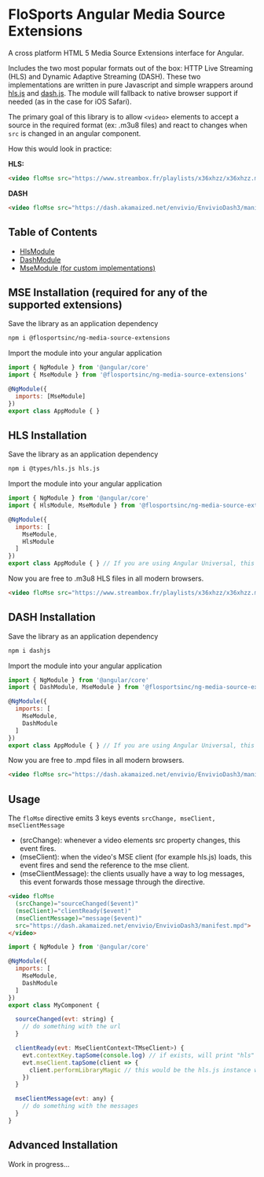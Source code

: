 # FloSports Angular Media Source Extensions
A cross platform HTML 5 Media Source Extensions interface for Angular.

Includes the two most popular formats out of the box: HTTP Live Streaming (HLS) and Dynamic Adaptive Streaming (DASH). These two implementations are written in pure Javascript and simple wrappers around [hls.js](https://github.com/video-dev/hls.js) and [dash.js](https://github.com/Dash-Industry-Forum/dash.js/). The module will fallback to native browser support if needed (as in the case for iOS Safari).

The primary goal of this library is to allow `<video>` elements to accept a source in the required format (ex: .m3u8 files) and react to changes when `src` is changed in an angular component.

How this would look in practice:

__HLS:__
```html
<video floMse src="https://www.streambox.fr/playlists/x36xhzz/x36xhzz.m3u8"></video>
```
__DASH__
```html
<video floMse src="https://dash.akamaized.net/envivio/EnvivioDash3/manifest.mpd"></video>
```

## Table of Contents

- [HlsModule](/hls#hls-installation)
- [DashModule](/hls#dash-installation)
- [MseModule (for custom implementations)](/hls#advanced-installation)

## MSE Installation (required for any of the supported extensions)
Save the library as an application dependency
```bash
npm i @flosportsinc/ng-media-source-extensions
```

Import the module into your angular application
```js
import { NgModule } from '@angular/core'
import { MseModule } from '@flosportsinc/ng-media-source-extensions'

@NgModule({
  imports: [MseModule]
})
export class AppModule { }
```

## HLS Installation
Save the library as an application dependency
```bash
npm i @types/hls.js hls.js
```

Import the module into your angular application
```js
import { NgModule } from '@angular/core'
import { HlsModule, MseModule } from '@flosportsinc/ng-media-source-extensions'

@NgModule({
  imports: [
    MseModule,
    HlsModule
  ]
})
export class AppModule { } // If you are using Angular Universal, this MUST be in your AppBrowserModule
```

Now you are free to .m3u8 HLS files in all modern browsers.
```html
<video floMse src="https://www.streambox.fr/playlists/x36xhzz/x36xhzz.m3u8"></video>
```

## DASH Installation
Save the library as an application dependency
```bash
npm i dashjs
```

Import the module into your angular application
```js
import { NgModule } from '@angular/core'
import { DashModule, MseModule } from '@flosportsinc/ng-media-source-extensions'

@NgModule({
  imports: [
    MseModule,
    DashModule
  ]
})
export class AppModule { } // If you are using Angular Universal, this MUST be in your AppBrowserModule
```

Now you are free to .mpd files in all modern browsers.
```html
<video floMse src="https://dash.akamaized.net/envivio/EnvivioDash3/manifest.mpd"></video>
```

## Usage
The `floMse` directive emits 3 keys events `srcChange, mseClient, mseClientMessage`

- (srcChange): whenever a video elements src property changes, this event fires.
- (mseClient): when the video's MSE client (for example hls.js) loads, this event fires and send the reference to the mse client.
- (mseClientMessage): the clients usually have a way to log messages, this event forwards those message through the directive.

```html
<video floMse 
  (srcChange)="sourceChanged($event)" 
  (mseClient)="clientReady($event)" 
  (mseClientMessage)="message($event)" 
  src="https://dash.akamaized.net/envivio/EnvivioDash3/manifest.mpd">
</video>
```

```js
import { NgModule } from '@angular/core'

@NgModule({
  imports: [
    MseModule,
    DashModule
  ]
})
export class MyComponent {

  sourceChanged(evt: string) {
    // do something with the url
  }

  clientReady(evt: MseClientContext<TMseClient>) {
    evt.contextKey.tapSome(console.log) // if exists, will print "hls"
    evt.mseClient.tapSome(client => {
      client.performLibraryMagic // this would be the hls.js instance with associated video already setup.
    })
  }

  mseClientMessage(evt: any) {
    // do something with the messages
  }
}
```

## Advanced Installation
Work in progress...